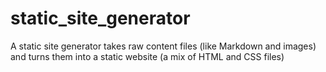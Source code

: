 # static_site_generator
A static site generator takes raw content files (like Markdown and images) and turns them into a static website (a mix of HTML and CSS files)
